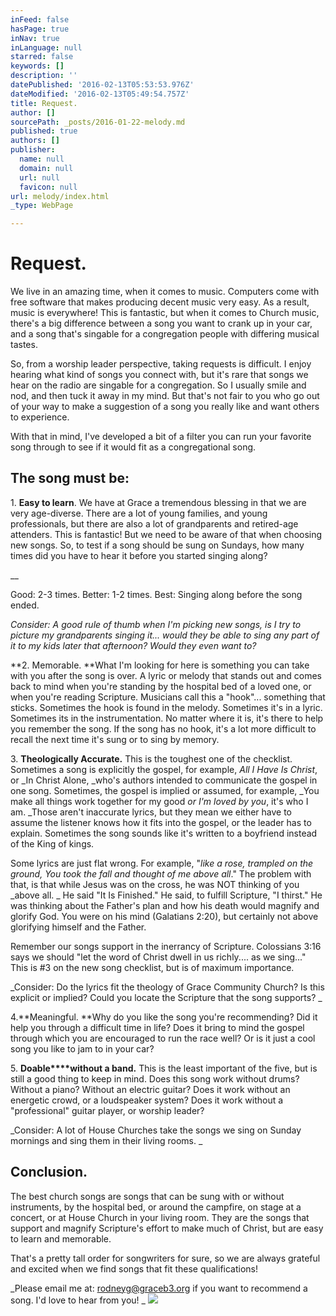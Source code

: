 ```yaml
---
inFeed: false
hasPage: true
inNav: true
inLanguage: null
starred: false
keywords: []
description: ''
datePublished: '2016-02-13T05:53:53.976Z'
dateModified: '2016-02-13T05:49:54.757Z'
title: Request.
author: []
sourcePath: _posts/2016-01-22-melody.md
published: true
authors: []
publisher:
  name: null
  domain: null
  url: null
  favicon: null
url: melody/index.html
_type: WebPage

---
```

# Request.

We live in an amazing time, when it comes to music. Computers come with free software that makes producing decent music very easy. As a result, music is everywhere!  This is fantastic, but when it comes to Church music, there's a big difference between a song you want to crank up in your car, and a song that's singable for a congregation people with differing musical tastes.

So, from a worship leader perspective, taking requests is difficult.  I enjoy hearing what kind of songs you connect with, but it's rare that songs we hear on the radio are singable for a congregation. So I usually smile and nod, and then tuck it away in my mind.  But that's not fair to you who go out of your way to make a suggestion of a song you really like and want others to experience. 

With that in mind, I've developed a bit of a filter you can run your favorite song through to see if it would fit as a congregational song. 

## The song must be:

1\. **Easy to learn**.  We have at Grace a tremendous blessing in that we are very age-diverse. There are a lot of young families, and young professionals, but there are also a lot of grandparents and retired-age attenders. This is fantastic! But we need to be aware of that when choosing new songs.  So, to test if a song should be sung on Sundays, how many times did you have to hear it before you started singing along? 

__

Good: 2-3 times. Better: 1-2 times. Best: Singing along before the song ended.

_Consider: A good rule of thumb when I'm picking new songs, is I try to picture my grandparents singing it... would they be able to sing any part of it to my kids later that afternoon? Would they even want to?_

**2\. Memorable.  **What I'm looking for here is something you can take with you after the song is over.  A lyric or melody that stands out and comes back to mind when you're standing by the hospital bed of a loved one, or when you're reading Scripture.  Musicians call this a "hook"... something that sticks. Sometimes the hook is found in the melody. Sometimes it's in a lyric. Sometimes its in the instrumentation.  No matter where it is, it's there to help you remember the song. If the song has no hook, it's a lot more difficult to recall the next time it's sung or to sing by memory.

3\. **Theologically Accurate.** This is the toughest one of the checklist.  Sometimes a song is explicitly the gospel, for example, _All I Have Is Christ_, or _In Christ Alone, _who's authors intended to communicate the gospel in one song.  Sometimes, the gospel is implied or assumed, for example, _You make all things work together for my good _or _I'm loved by you__, it's who I am.  _Those aren't inaccurate lyrics, but they mean we either have to assume the listener knows how it fits into the gospel, or the leader has to explain.  Sometimes the song sounds like it's written to a boyfriend instead of the King of kings. 

Some lyrics are just flat wrong. For example, "_like a rose, trampled on the ground, You took the fall and thought of me above all_."  The problem with that, is that while Jesus was on the cross, he was NOT thinking of you _above all. _ He said "It Is Finished."  He said, to fulfill Scripture, "I thirst."  He was thinking about the Father's plan and how his death would magnify and glorify God. You were on his mind (Galatians 2:20), but certainly not above glorifying himself and the Father. 

Remember our songs support in the inerrancy of Scripture. Colossians 3:16 says we should "let the word of Christ dwell in us richly.... as we sing..."  This is \#3 on the new song checklist, but is of maximum importance.  

_Consider: Do the lyrics fit the theology of Grace Community Church? Is this explicit or implied? Could you locate the Scripture that the song supports? _

4\.**Meaningful.  **Why do you like the song you're recommending? Did it help you through a difficult time in life?  Does it bring to mind the gospel through which you are encouraged to run the race well?  Or is it just a cool song you like to jam to in your car?

5\. **Doable****without a band.** This is the least important of the five, but is still a good thing to keep in mind.  Does this song work without drums? Without a piano? Without an electric guitar?  Does it work without an energetic crowd, or a loudspeaker system?  Does it work without a "professional" guitar player, or worship leader? 

_Consider: A lot of House Churches take the songs we sing on Sunday mornings and sing them in their living rooms. _

## Conclusion.

The best church songs are songs that can be sung with or without instruments, by the hospital bed, or around the campfire, on stage at a concert, or at House Church in your living room. They are the songs that support and magnify Scripture's effort to make much of Christ, but are easy to learn and memorable. 

That's a pretty tall order for songwriters for sure, so we are always grateful and excited when we find songs that fit these qualifications!  

_Please email me at:  rodneyg@graceb3.org if you want to recommend a song. I'd love to hear from you! _
![](https://imgflo.herokuapp.com/graph/vahj1ThiexotieMo/3128c9a26d7a4675babb485659266a51/passthrough.jpg?height=422&input=https%3A%2F%2Fs3-us-west-2.amazonaws.com%2Fthe-grid-img%2Fp%2F99695b6e5dabe680eaf65091f82cb69421d1d081.jpg&width=750)